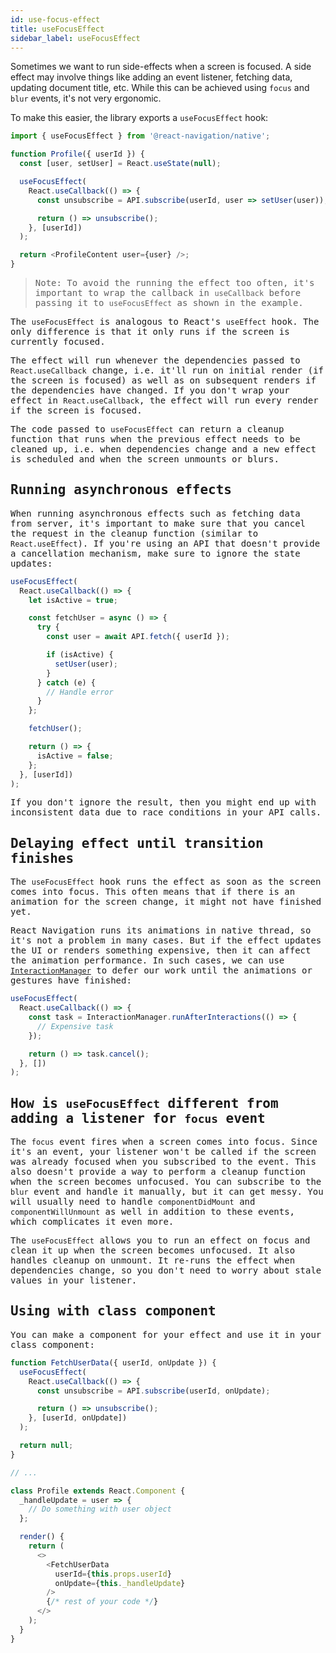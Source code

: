 ```yaml
---
id: use-focus-effect
title: useFocusEffect
sidebar_label: useFocusEffect
---
```


Sometimes we want to run side-effects when a screen is focused. A side effect may involve things like adding an event listener, fetching data, updating document title, etc. While this can be achieved using `focus` and `blur` events, it's not very ergonomic.

To make this easier, the library exports a `useFocusEffect` hook:

<samp id="simple-focus-effect" />

```js
import { useFocusEffect } from '@react-navigation/native';

function Profile({ userId }) {
  const [user, setUser] = React.useState(null);

  useFocusEffect(
    React.useCallback(() => {
      const unsubscribe = API.subscribe(userId, user => setUser(user));

      return () => unsubscribe();
    }, [userId])
  );

  return <ProfileContent user={user} />;
}
```

> Note: To avoid the running the effect too often, it's important to wrap the callback in `useCallback` before passing it to `useFocusEffect` as shown in the example.

The `useFocusEffect` is analogous to React's `useEffect` hook. The only difference is that it only runs if the screen is currently focused.

The effect will run whenever the dependencies passed to `React.useCallback` change, i.e. it'll run on initial render (if the screen is focused) as well as on subsequent renders if the dependencies have changed. If you don't wrap your effect in `React.useCallback`, the effect will run every render if the screen is focused.

The code passed to `useFocusEffect` can return a cleanup function that runs when the previous effect needs to be cleaned up, i.e. when dependencies change and a new effect is scheduled and when the screen unmounts or blurs.

## Running asynchronous effects

When running asynchronous effects such as fetching data from server, it's important to make sure that you cancel the request in the cleanup function (similar to `React.useEffect`). If you're using an API that doesn't provide a cancellation mechanism, make sure to ignore the state updates:

```js
useFocusEffect(
  React.useCallback(() => {
    let isActive = true;

    const fetchUser = async () => {
      try {
        const user = await API.fetch({ userId });

        if (isActive) {
          setUser(user);
        }
      } catch (e) {
        // Handle error
      }
    };

    fetchUser();

    return () => {
      isActive = false;
    };
  }, [userId])
);
```

If you don't ignore the result, then you might end up with inconsistent data due to race conditions in your API calls.

## Delaying effect until transition finishes

The `useFocusEffect` hook runs the effect as soon as the screen comes into focus. This often means that if there is an animation for the screen change, it might not have finished yet.

React Navigation runs its animations in native thread, so it's not a problem in many cases. But if the effect updates the UI or renders something expensive, then it can affect the animation performance. In such cases, we can use [`InteractionManager`](https://reactnative.dev/docs/interactionmanager) to defer our work until the animations or gestures have finished:

```js
useFocusEffect(
  React.useCallback(() => {
    const task = InteractionManager.runAfterInteractions(() => {
      // Expensive task
    });

    return () => task.cancel();
  }, [])
);
```

## How is `useFocusEffect` different from adding a listener for `focus` event

The `focus` event fires when a screen comes into focus. Since it's an event, your listener won't be called if the screen was already focused when you subscribed to the event. This also doesn't provide a way to perform a cleanup function when the screen becomes unfocused. You can subscribe to the `blur` event and handle it manually, but it can get messy. You will usually need to handle `componentDidMount` and `componentWillUnmount` as well in addition to these events, which complicates it even more.

The `useFocusEffect` allows you to run an effect on focus and clean it up when the screen becomes unfocused. It also handles cleanup on unmount. It re-runs the effect when dependencies change, so you don't need to worry about stale values in your listener.

## Using with class component

You can make a component for your effect and use it in your class component:

```js
function FetchUserData({ userId, onUpdate }) {
  useFocusEffect(
    React.useCallback(() => {
      const unsubscribe = API.subscribe(userId, onUpdate);

      return () => unsubscribe();
    }, [userId, onUpdate])
  );

  return null;
}

// ...

class Profile extends React.Component {
  _handleUpdate = user => {
    // Do something with user object
  };

  render() {
    return (
      <>
        <FetchUserData
          userId={this.props.userId}
          onUpdate={this._handleUpdate}
        />
        {/* rest of your code */}
      </>
    );
  }
}
```
